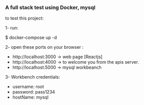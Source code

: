 ### A full stack test using Docker, mysql

to test this project:

1- run:

$ docker-compose up -d

2- open these ports on your browser :

- http://localhost:3000 -> web page [Reactjs]
- http://localhost:4000 -> to welcome you from the apis server.
- http://localhost:5000 -> mysql workbeanch

3- Workbench credentials:

- username: root
- password: pass1234
- hostName: mysql
